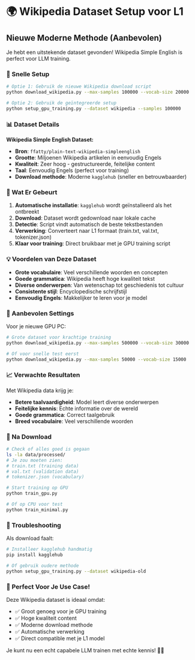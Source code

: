 # 🌍 Wikipedia Dataset Setup voor L1

## Nieuwe Moderne Methode (Aanbevolen)

Je hebt een uitstekende dataset gevonden! Wikipedia Simple English is perfect voor LLM training.

### 🚀 Snelle Setup

```bash
# Optie 1: Gebruik de nieuwe Wikipedia download script
python download_wikipedia.py --max-samples 100000 --vocab-size 20000

# Optie 2: Gebruik de geïntegreerde setup 
python setup_gpu_training.py --dataset wikipedia --samples 100000
```

### 📊 Dataset Details

**Wikipedia Simple English Dataset:**
- **Bron**: `ffatty/plain-text-wikipedia-simpleenglish`
- **Grootte**: Miljoenen Wikipedia artikelen in eenvoudig Engels
- **Kwaliteit**: Zeer hoog - gestructureerde, feitelijke content
- **Taal**: Eenvoudig Engels (perfect voor training)
- **Download methode**: Moderne `kagglehub` (sneller en betrouwbaarder)

### 🔧 Wat Er Gebeurt

1. **Automatische installatie**: `kagglehub` wordt geïnstalleerd als het ontbreekt
2. **Download**: Dataset wordt gedownload naar lokale cache
3. **Detectie**: Script vindt automatisch de beste tekstbestanden
4. **Verwerking**: Converteert naar L1 formaat (train.txt, val.txt, tokenizer.json)
5. **Klaar voor training**: Direct bruikbaar met je GPU training script

### 💡 Voordelen van Deze Dataset

- **Grote vocabulaire**: Veel verschillende woorden en concepten
- **Goede grammatica**: Wikipedia heeft hoge kwaliteit tekst
- **Diverse onderwerpen**: Van wetenschap tot geschiedenis tot cultuur
- **Consistente stijl**: Encyclopedische schrijfstijl
- **Eenvoudig Engels**: Makkelijker te leren voor je model

### 🎯 Aanbevolen Settings

Voor je nieuwe GPU PC:
```bash
# Grote dataset voor krachtige training
python download_wikipedia.py --max-samples 500000 --vocab-size 30000

# Of voor snelle test eerst
python download_wikipedia.py --max-samples 50000 --vocab-size 15000
```

### 📈 Verwachte Resultaten

Met Wikipedia data krijg je:
- **Betere taalvaardigheid**: Model leert diverse onderwerpen
- **Feitelijke kennis**: Echte informatie over de wereld  
- **Goede grammatica**: Correct taalgebruik
- **Breed vocabulaire**: Veel verschillende woorden

### 🔄 Na Download

```bash
# Check of alles goed is gegaan
ls -la data/processed/
# Je zou moeten zien:
# train.txt (training data)
# val.txt (validation data) 
# tokenizer.json (vocabulary)

# Start training op GPU
python train_gpu.py

# Of op CPU voor test
python train_minimal.py
```

### 🚨 Troubleshooting

Als download faalt:
```bash
# Installeer kagglehub handmatig
pip install kagglehub

# Of gebruik oudere methode
python setup_gpu_training.py --dataset wikipedia-old
```

### 🎉 Perfect Voor Je Use Case!

Deze Wikipedia dataset is ideaal omdat:
- ✅ Groot genoeg voor je GPU training
- ✅ Hoge kwaliteit content
- ✅ Moderne download methode
- ✅ Automatische verwerking
- ✅ Direct compatible met je L1 model

Je kunt nu een echt capabele LLM trainen met echte kennis! 🧠🚀
